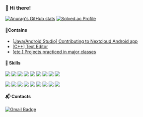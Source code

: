 ### 👋 Hi there!

[![Anurag's GitHub stats](https://github-readme-stats.vercel.app/api?username=Kuuuna98&show_icons=true&include_all_commits=true&disable_animations=true&theme=solarized-light&hide_title=true)](https://github.com/anuraghazra/github-readme-stats)
[![Solved.ac Profile](http://mazassumnida.wtf/api/v2/generate_badge?boj=yunaghgh)](https://solved.ac/yunaghgh) 

#### 📌Contains
- [[Java/Android Studio] Contributing to Nextcloud Android app](https://github.com/Kuuuna98/android)
- [[C++] Text Editor](https://github.com/CNU-ComputerEngineeringClassProject/__2020-Senior__ObjectOrientedDesign--TermProject)
- [[etc.] Projects practiced in major classes](https://github.com/CNU-ComputerEngineeringClassProject)

#### 🌈 Skills
<img src="https://img.shields.io/badge/java-007396?style=flat-square&logo=java&logoColor=white"/> <img src="https://img.shields.io/badge/springboot-6DB33F?style=flat-square&logo=springboot&logoColor=white">
<img src="https://img.shields.io/badge/spring-6DB33F?style=flat-square&logo=spring&logoColor=white">
<img src="https://img.shields.io/badge/mysql-4479A1?style=flat-square&logo=mysql&logoColor=white">
<img src="https://img.shields.io/badge/firebase-FFCA28?style=flat-square&logo=firebase&logoColor=white">
<img src="https://img.shields.io/badge/Android-3DDC84?style=flat-square&logo=Android&logoColor=white"/>
<img src="https://img.shields.io/badge/apache tomcat-F8DC75?style=flat-square&logo=apachetomcat&logoColor=white">
<img src="https://img.shields.io/badge/socket.io-010101?style=flat-square&logo=socket.io&logoColor=white">
<img src="https://img.shields.io/badge/JWT-black?style=flat-square&logo=JSON%20web%20tokens">

<img src="https://img.shields.io/badge/html5-E34F26?style=flat-square&logo=html5&logoColor=white"> <img src="https://img.shields.io/badge/css-1572B6?style=flat-square&logo=css3&logoColor=white"> <img src="https://img.shields.io/badge/javascript-F7DF1E?style=flat-square&logo=javascript&logoColor=black">
<img src="https://img.shields.io/badge/vue.js-4FC08D?style=flat-square&logo=vue.js&logoColor=white">
<img src="https://img.shields.io/badge/node.js-339933?style=flat-square&logo=Node.js&logoColor=white">
<img src="https://img.shields.io/badge/bootstrap-7952B3?style=flat-square&logo=bootstrap&logoColor=white">
<img src="https://img.shields.io/badge/jquery-%230769AD.svg?style=flat-square&logo=jquery&logoColor=white">
<img src="https://img.shields.io/badge/python-3776AB?style=flat-square&logo=python&logoColor=white">
<img src="https://img.shields.io/badge/c++-00599C?style=flat-square&logo=c%2B%2B&logoColor=white">



#### 📬 Contacts
[![Gmail Badge](https://img.shields.io/badge/Gmail-d14836?style=flat-square&logo=Gmail&logoColor=white&link=mailto:yunaghgh@gmail.com)](mailto:yunaghgh@gmail.com)
